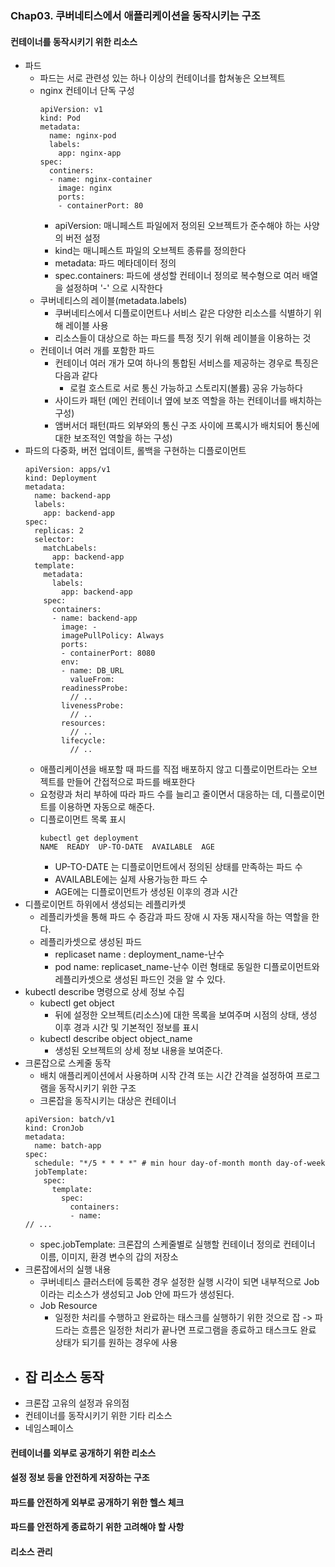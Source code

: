### Chap03. 쿠버네티스에서 애플리케이션을 동작시키는 구조

#### 컨테이너를 동작시키기 위한 리소스
- 파드
  - 파드는 서로 관련성 있는 하나 이상의 컨테이너를 합쳐놓은 오브젝트
  - nginx 컨테이너 단독 구성
    ```
    apiVersion: v1
    kind: Pod
    metadata:
      name: nginx-pod
      labels:
        app: nginx-app
    spec:
      continers:
      - name: nginx-container
        image: nginx
        ports:
        - containerPort: 80
    ```
    - apiVersion: 매니페스트 파일에저 정의된 오브젝트가 준수해야 하는 사양의 버전 설정
    - kind는 매니페스트 파일의 오브젝트 종류를 정의한다
    - metadata: 파드 메타데이터 정의
    - spec.containers: 파드에 생성할 컨테이너 정의로 복수형으로 여러 배열을 설정하며 '-' 으로 시작한다
  - 쿠버네티스의 레이블(metadata.labels)
    - 쿠버네티스에서 디플로이먼트나 서비스 같은 다양한 리소스를 식별하기 위해 레이블 사용
    - 리소스들이 대상으로 하는 파드를 특정 짓기 위해 레이블을 이용하는 것
  - 컨테이너 여러 개를 포함한 파드
    - 컨테이너 여러 개가 모여 하나의 통합된 서비스를 제공하는 경우로 특징은 다음과 같다
      - 로컬 호스트로 서로 통신 가능하고 스토리지(볼륨) 공유 가능하다
    - 사이드카 패턴 (메인 컨테이너 옆에 보조 역할을 하는 컨테이너를 배치하는 구성)
    - 앰버서더 패턴(파드 외부와의 통신 구조 사이에 프록시가 배치되어 통신에 대한 보조적인 역할을 하는 구성)
- 파드의 다중화, 버전 업데이트, 롤백을 구현하는 디플로이먼트
  ```
  apiVersion: apps/v1
  kind: Deployment
  metadata:
    name: backend-app
    labels:
      app: backend-app
  spec:
    replicas: 2
    selector:
      matchLabels:
        app: backend-app
    template:
      metadata:
        labels:
          app: backend-app
      spec:
        containers:
        - name: backend-app
          image: -
          imagePullPolicy: Always
          ports:
          - containerPort: 8080
          env:
          - name: DB_URL
            valueFrom:
          readinessProbe:
            // ..
          livenessProbe:
            // ..
          resources:
            // ..
          lifecycle:
            // ..
  ```
  - 애플리케이션을 배포할 때 파드를 직접 배포하지 않고 디플로이먼트라는 오브젝트를 만들어 간접적으로 파드를 배포한다
  - 요청량과 처리 부하에 따라 파드 수를 늘리고 줄이면서 대응하는 데, 디플로이먼트를 이용하면 자동으로 해준다.
  - 디플로이먼트 목록 표시
    ```
    kubectl get deployment
    NAME  READY  UP-TO-DATE  AVAILABLE  AGE
    ```
    - UP-TO-DATE 는 디플로이먼트에서 정의된 상태를 만족하는 파드 수
    - AVAILABLE에는 실제 사용가능한 파드 수
    - AGE에는 디플로이먼트가 생성된 이후의 경과 시간
- 디플로이먼트 하위에서 생성되는 레플리카셋
  - 레플리카셋을 통해 파드 수 증감과 파드 장애 시 자동 재시작을 하는 역할을 한다.
  - 레플리카셋으로 생성된 파드
    - replicaset name : deployment_name-난수
    - pod name: replicaset_name-난수 이런 형태로 동일한 디플로이먼트와 레플리카셋으로 생성된 파드인 것을 알 수 있다.
- kubectl describe 명령으로 상세 정보 수집
  - kubectl get object
    - 뒤에 설정한 오브젝트(리소스)에 대한 목록을 보여주며 시점의 상태, 생성 이후 경과 시간 및 기본적인 정보를 표시
  - kubectl describe object object_name
    - 생성된 오브젝트의 상세 정보 내용을 보여준다.
- 크론잡으로 스케줄 동작
  - 배치 애플리케이션에서 사용하며 시작 간격 또는 시간 간격을 설정하여 프로그램을 동작시키기 위한 구조
  - 크론잡을 동작시키는 대상은 컨테이너
  ```
  apiVersion: batch/v1
  kind: CronJob
  metadata:
    name: batch-app
  spec:
    schedule: "*/5 * * * *" # min hour day-of-month month day-of-week
    jobTemplate:
      spec:
        template:
          spec:
            containers:
            - name:
  // ...
  ```
  - spec.jobTemplate: 크론잡의 스케줄별로 실행할 컨테이너 정의로 컨테이너 이름, 이미지, 환경 변수의 갑의 저장소
- 크론잡에서의 실행 내용
  - 쿠버네티스 클러스터에 등록한 경우 설정한 실행 시각이 되면 내부적으로 Job이라는 리소스가 생성되고 Job 안에 파드가 생성된다.
  - Job Resource
    - 일정한 처리를 수행하고 완료하는 태스크를 실행하기 위한 것으로 잡 -> 파드라는 흐름은 일정한 처리가 끝나면 프로그램을 종료하고 태스크도 완료 상태가 되기를 원하는 경우에 사용
- 잡 리소스 동작
  - 
- 크론잡 고유의 설정과 유의점
- 컨테이너를 동작시키기 위한 기타 리소스
- 네임스페이스
#### 컨테이너를 외부로 공개하기 위한 리소스
#### 설정 정보 등을 안전하게 저장하는 구조
#### 파드를 안전하게 외부로 공개하기 위한 헬스 체크
#### 파드를 안전하게 종료하기 위한 고려해야 할 사항
#### 리소스 관리
